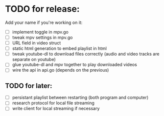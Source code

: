 # TODO for release:

Add your name if you're working on it:

- [ ] implement toggle in mpv.go
- [ ] tweak mpv settings in mpv.go
- [ ] URL field in video struct
- [ ] static html generation to embed playlist in html
- [ ] tweak youtube-dl to download files correctly (audio and video tracks are separate on youtube)
- [ ] glue youtube-dl and mpv together to play downloaded videos
- [ ] wire the api in api.go (depends on the previous)

## TODO for later:

- [ ] persistant playlist between restarting (both program and computer)
- [ ] research protocol for local file streaming
- [ ] write client for local streaming if necessary
